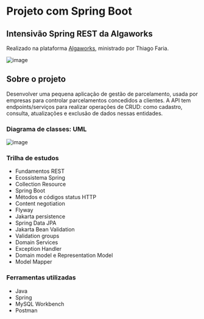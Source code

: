 # Projeto com Spring Boot

## Intensivão Spring REST da Algaworks
Realizado na plataforma [Algaworks](https://www.algaworks.com/), ministrado por Thiago Faria.

![image](https://github.com/alvescamila87/algaworks-awpag-api/assets/116912821/3d25a878-84f0-4e07-bdb4-08ac9cc0c853)

## Sobre o projeto
Desenvolver uma pequena aplicação de gestão de parcelamento, usada por empresas para controlar parcelamentos concedidos a clientes. 
A API tem endpoints/serviços para realizar operações de CRUD: como cadastro, consulta, atualizações e exclusão de dados nessas entidades.

### Diagrama de classes: UML
![image](https://github.com/alvescamila87/algaworks-awpag-api/assets/116912821/52c8ec6f-f61d-4b4f-89ea-53c27863faab)

### Trilha de estudos
* Fundamentos REST
* Ecossistema Spring
* Collection Resource
* Spring Boot
* Métodos e códigos status HTTP
* Content negotiation
* Flyway
* Jakarta persistence
* Spring Data JPA
* Jakarta Bean Validation
* Validation groups
* Domain Services
* Exception Handler
* Domain model e Representation Model
* Model Mapper

### Ferramentas utilizadas
* Java
* Spring
* MySQL Workbench
* Postman  
